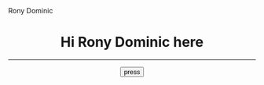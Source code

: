 
<html>
  <head>
    Rony Dominic
  </head>
  <body>
  <h1><center>
    Hi Rony Dominic here
    </center>
  </h1>
  <hr>
  <center>
    <button> 
      press
    </button>
  </center>
  
    
  </body>
</html>

